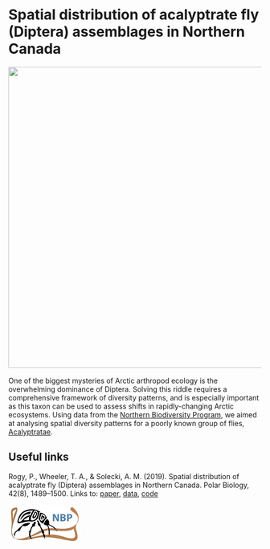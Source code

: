 # Spatial distribution of acalyptrate fly (Diptera) assemblages in Northern Canada
<p align="center">
<img src="https://farm5.static.flickr.com/4101/4819958459_7fa0cb3701_b.jpg" width="800" height="600">
</p>


One of the biggest mysteries of Arctic arthropod ecology is the overwhelming dominance of Diptera. Solving this riddle  requires a comprehensive framework of diversity patterns, and is especially important as this taxon can be used to assess shifts in rapidly-changing Arctic ecosystems. Using data from the [Northern Biodiversity Program](https://northernbiodiversity.wordpress.com/), we aimed at analysing spatial diversity patterns for a poorly known group of flies, [Acalyptratae](https://en.wikipedia.org/wiki/Acalyptratae).

## Useful links
Rogy, P., Wheeler, T. A., & Solecki, A. M. (2019). Spatial distribution of acalyptrate fly (Diptera) assemblages in Northern Canada. Polar Biology, 42(8), 1489–1500. Links to: [paper](https://doi.org/10.1007/s00300-019-02535-y), [data](https://knb.ecoinformatics.org/view/doi:10.5063/F19Z9367), [code](https://github.com/pierrerogy/arctic_flies/tree/master/Code)

![NBP](Pictures/nbplogo.jpg)
